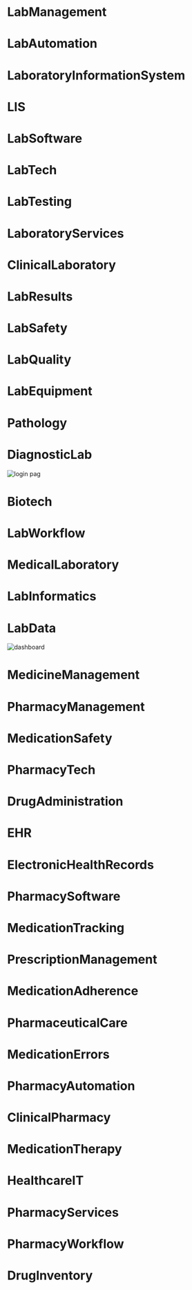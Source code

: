 # LabManagement
# LabAutomation
# LaboratoryInformationSystem
# LIS
# LabSoftware
# LabTech
# LabTesting
# LaboratoryServices
# ClinicalLaboratory
# LabResults
# LabSafety
# LabQuality
# LabEquipment
# Pathology
# DiagnosticLab
![login pag](https://github.com/user-attachments/assets/4b67abd2-1582-482f-bb07-40d6e5252a02)

# Biotech
# LabWorkflow
# MedicalLaboratory
# LabInformatics
# LabData


![dashboard](https://github.com/user-attachments/assets/0f6d89ff-397f-422e-a40d-53e02f93b9bc)
# MedicineManagement
# PharmacyManagement
# MedicationSafety
# PharmacyTech
# DrugAdministration
# EHR
# ElectronicHealthRecords
# PharmacySoftware
# MedicationTracking
# PrescriptionManagement
# MedicationAdherence
# PharmaceuticalCare
# MedicationErrors
# PharmacyAutomation
# ClinicalPharmacy
# MedicationTherapy
# HealthcareIT
# PharmacyServices
# PharmacyWorkflow
# DrugInventory
